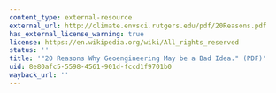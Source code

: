 ```yaml
---
content_type: external-resource
external_url: http://climate.envsci.rutgers.edu/pdf/20Reasons.pdf
has_external_license_warning: true
license: https://en.wikipedia.org/wiki/All_rights_reserved
status: ''
title: '"20 Reasons Why Geoengineering May be a Bad Idea." (PDF)'
uid: 8e80afc5-5598-4561-901d-fccd1f9701b0
wayback_url: ''
---
```

